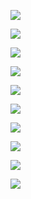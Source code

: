 ![](./pic/1000_01.jpg)

![](./pic/8_4.jpg)

![](./pic/1000_02.jpg)

![](./pic/1000_03.jpg)

![](./pic/8_8.jpg)

![](./pic/8_7.jpg)

![](./pic/4_1.jpg)

![](./pic/4_2.jpg)

![](./pic/4_3.jpg)

![](./pic/4_4.jpg)
